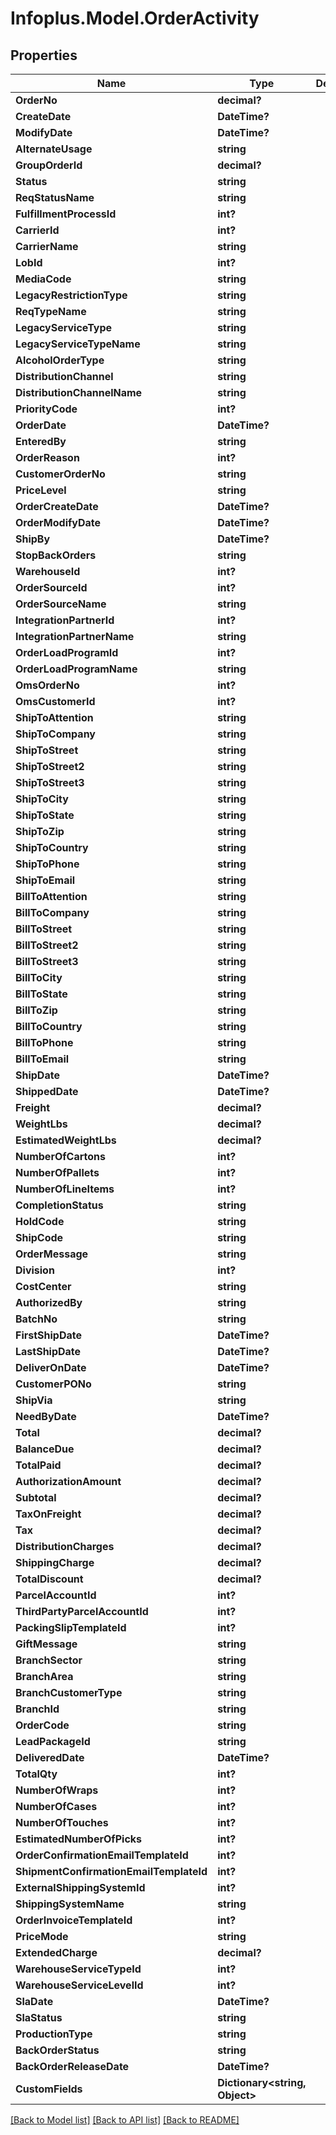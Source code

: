 # Infoplus.Model.OrderActivity
## Properties

Name | Type | Description | Notes
------------ | ------------- | ------------- | -------------
**OrderNo** | **decimal?** |  | [optional] 
**CreateDate** | **DateTime?** |  | [optional] 
**ModifyDate** | **DateTime?** |  | [optional] 
**AlternateUsage** | **string** |  | [optional] 
**GroupOrderId** | **decimal?** |  | [optional] 
**Status** | **string** |  | [optional] 
**ReqStatusName** | **string** |  | [optional] 
**FulfillmentProcessId** | **int?** |  | [optional] 
**CarrierId** | **int?** |  | [optional] 
**CarrierName** | **string** |  | [optional] 
**LobId** | **int?** |  | 
**MediaCode** | **string** |  | 
**LegacyRestrictionType** | **string** |  | 
**ReqTypeName** | **string** |  | [optional] 
**LegacyServiceType** | **string** |  | [optional] 
**LegacyServiceTypeName** | **string** |  | [optional] 
**AlcoholOrderType** | **string** |  | [optional] 
**DistributionChannel** | **string** |  | [optional] 
**DistributionChannelName** | **string** |  | [optional] 
**PriorityCode** | **int?** |  | [optional] 
**OrderDate** | **DateTime?** |  | 
**EnteredBy** | **string** |  | [optional] 
**OrderReason** | **int?** |  | [optional] 
**CustomerOrderNo** | **string** |  | [optional] 
**PriceLevel** | **string** |  | [optional] 
**OrderCreateDate** | **DateTime?** |  | [optional] 
**OrderModifyDate** | **DateTime?** |  | [optional] 
**ShipBy** | **DateTime?** |  | [optional] 
**StopBackOrders** | **string** |  | [optional] 
**WarehouseId** | **int?** |  | 
**OrderSourceId** | **int?** |  | [optional] 
**OrderSourceName** | **string** |  | [optional] 
**IntegrationPartnerId** | **int?** |  | [optional] 
**IntegrationPartnerName** | **string** |  | [optional] 
**OrderLoadProgramId** | **int?** |  | [optional] 
**OrderLoadProgramName** | **string** |  | [optional] 
**OmsOrderNo** | **int?** |  | [optional] 
**OmsCustomerId** | **int?** |  | [optional] 
**ShipToAttention** | **string** |  | [optional] 
**ShipToCompany** | **string** |  | [optional] 
**ShipToStreet** | **string** |  | [optional] 
**ShipToStreet2** | **string** |  | [optional] 
**ShipToStreet3** | **string** |  | [optional] 
**ShipToCity** | **string** |  | [optional] 
**ShipToState** | **string** |  | [optional] 
**ShipToZip** | **string** |  | [optional] 
**ShipToCountry** | **string** |  | [optional] 
**ShipToPhone** | **string** |  | [optional] 
**ShipToEmail** | **string** |  | [optional] 
**BillToAttention** | **string** |  | [optional] 
**BillToCompany** | **string** |  | [optional] 
**BillToStreet** | **string** |  | [optional] 
**BillToStreet2** | **string** |  | [optional] 
**BillToStreet3** | **string** |  | [optional] 
**BillToCity** | **string** |  | [optional] 
**BillToState** | **string** |  | [optional] 
**BillToZip** | **string** |  | [optional] 
**BillToCountry** | **string** |  | [optional] 
**BillToPhone** | **string** |  | [optional] 
**BillToEmail** | **string** |  | [optional] 
**ShipDate** | **DateTime?** |  | [optional] 
**ShippedDate** | **DateTime?** |  | [optional] 
**Freight** | **decimal?** |  | [optional] 
**WeightLbs** | **decimal?** |  | [optional] 
**EstimatedWeightLbs** | **decimal?** |  | [optional] 
**NumberOfCartons** | **int?** |  | [optional] 
**NumberOfPallets** | **int?** |  | [optional] 
**NumberOfLineItems** | **int?** |  | [optional] 
**CompletionStatus** | **string** |  | [optional] 
**HoldCode** | **string** |  | [optional] 
**ShipCode** | **string** |  | [optional] 
**OrderMessage** | **string** |  | [optional] 
**Division** | **int?** |  | [optional] 
**CostCenter** | **string** |  | [optional] 
**AuthorizedBy** | **string** |  | [optional] 
**BatchNo** | **string** |  | [optional] 
**FirstShipDate** | **DateTime?** |  | [optional] 
**LastShipDate** | **DateTime?** |  | [optional] 
**DeliverOnDate** | **DateTime?** |  | [optional] 
**CustomerPONo** | **string** |  | [optional] 
**ShipVia** | **string** |  | [optional] 
**NeedByDate** | **DateTime?** |  | [optional] 
**Total** | **decimal?** |  | [optional] 
**BalanceDue** | **decimal?** |  | [optional] 
**TotalPaid** | **decimal?** |  | [optional] 
**AuthorizationAmount** | **decimal?** |  | [optional] 
**Subtotal** | **decimal?** |  | [optional] 
**TaxOnFreight** | **decimal?** |  | [optional] 
**Tax** | **decimal?** |  | [optional] 
**DistributionCharges** | **decimal?** |  | [optional] 
**ShippingCharge** | **decimal?** |  | [optional] 
**TotalDiscount** | **decimal?** |  | [optional] 
**ParcelAccountId** | **int?** |  | [optional] 
**ThirdPartyParcelAccountId** | **int?** |  | [optional] 
**PackingSlipTemplateId** | **int?** |  | [optional] 
**GiftMessage** | **string** |  | [optional] 
**BranchSector** | **string** |  | [optional] 
**BranchArea** | **string** |  | [optional] 
**BranchCustomerType** | **string** |  | [optional] 
**BranchId** | **string** |  | [optional] 
**OrderCode** | **string** |  | [optional] 
**LeadPackageId** | **string** |  | [optional] 
**DeliveredDate** | **DateTime?** |  | [optional] 
**TotalQty** | **int?** |  | [optional] 
**NumberOfWraps** | **int?** |  | [optional] 
**NumberOfCases** | **int?** |  | [optional] 
**NumberOfTouches** | **int?** |  | [optional] 
**EstimatedNumberOfPicks** | **int?** |  | [optional] 
**OrderConfirmationEmailTemplateId** | **int?** |  | [optional] 
**ShipmentConfirmationEmailTemplateId** | **int?** |  | [optional] 
**ExternalShippingSystemId** | **int?** |  | [optional] 
**ShippingSystemName** | **string** |  | [optional] 
**OrderInvoiceTemplateId** | **int?** |  | [optional] 
**PriceMode** | **string** |  | [optional] 
**ExtendedCharge** | **decimal?** |  | [optional] 
**WarehouseServiceTypeId** | **int?** |  | [optional] 
**WarehouseServiceLevelId** | **int?** |  | [optional] 
**SlaDate** | **DateTime?** |  | [optional] 
**SlaStatus** | **string** |  | [optional] 
**ProductionType** | **string** |  | [optional] 
**BackOrderStatus** | **string** |  | [optional] 
**BackOrderReleaseDate** | **DateTime?** |  | [optional] 
**CustomFields** | **Dictionary&lt;string, Object&gt;** |  | [optional] 

[[Back to Model list]](../README.md#documentation-for-models) [[Back to API list]](../README.md#documentation-for-api-endpoints) [[Back to README]](../README.md)

